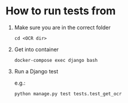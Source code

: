 # How to run tests from

1. Make sure you are in the correct folder
                    
       cd <OCR dir>

1. Get into container
   
       docker-compose exec django bash

1. Run a Django test

    e.g.:
    
       python manage.py test tests.test_get_ocr